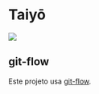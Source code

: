 # Taiyō

<img src="https://cdn.taiyo.moe/banner-red.png" />

## git-flow

Este projeto usa [git-flow](https://git-flow.readthedocs.io/en/latest/presentation.html).

